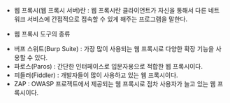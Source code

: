 * 웹 프록시(웹 프록시 서버)란 : 웹 프록시란 클라이언트가 자신을 통해서 다른 네트워크 서비스에 간접적으로 접속할 수 있게 해주는 프로그램을 말한다.

* 웹 프록시 도구의 종류 

- 버프 스위트(Burp Suite) : 가장 많이 사용되는 웹 프록시로 다양한 확장 기능을 사용할 수 있다.
- 파로스(Paros) : 간단한 인터페이스로 입문자용으로 적합한 웹 프록시이다.
- 피들러(Fiddler) : 개발자들이 많이 사용하고 있는 웹 프록시이다.
- ZAP : OWASP 프로젝트에서 제공되는 웹 프록시로 점차 사용자가 늘고 있는 웹 프록시이다.
